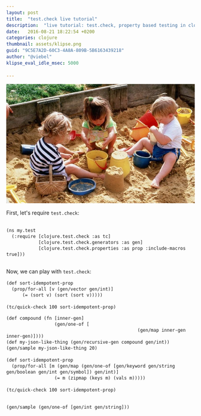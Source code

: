 ```yaml
---
layout: post
title:  "test.check live tutorial"
description:  "live tutorial: test.check, property based testing in clojure and clojurescript"
date:   2016-08-21 18:22:54 +0200
categories: clojure
thumbnail: assets/klipse.png
guid: "9C5E7A2D-60C3-4A8A-809B-5B6163439218"
author: "@viebel"
klipse_eval_idle_msec: 5000

---
```

![Sandbox](/assets/playground.jpg)


First, let's require `test.check`:

<pre>
<code class="language-klipse" data-external-libs="https://raw.githubusercontent.com/clojure/test.check/master/src/main/clojure">
(ns my.test
  (:require [clojure.test.check :as tc]
            [clojure.test.check.generators :as gen]
            [clojure.test.check.properties :as prop :include-macros true]))
</code>
</pre>

Now, we can play with `test.check`:


~~~klipse
(def sort-idempotent-prop
  (prop/for-all [v (gen/vector gen/int)]
      (= (sort v) (sort (sort v)))))

(tc/quick-check 100 sort-idempotent-prop)
~~~


~~~klipse
(def compound (fn [inner-gen]
                  (gen/one-of [
                                                 (gen/map inner-gen inner-gen)])))
(def my-json-like-thing (gen/recursive-gen compound gen/int))
(gen/sample my-json-like-thing 20)

(def sort-idempotent-prop
  (prop/for-all [m (gen/map (gen/one-of [gen/keyword gen/string gen/boolean gen/int gen/symbol]) gen/int)]
                  (= m (zipmap (keys m) (vals m)))))

(tc/quick-check 100 sort-idempotent-prop)
~~~

~~~klipse

(gen/sample (gen/one-of [gen/int gen/string]))

~~~
